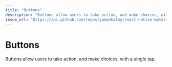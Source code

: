 ```yaml
---
title: "Buttons"
description: "Buttons allow users to take action, and make choices, with a single tap."
issue_url: "https://api.github.com/repos/yamankatby/react-native-material/issues/25"
---
```

    
# Buttons
Buttons allow users to take action, and make choices, with a single tap.
